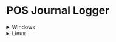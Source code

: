 # POS Journal Logger
<details>
  <summary>Windows</summary>
  Documentation will be available soon..
</details>

<details>
  <summary>Linux</summary>
  Documentation will be available soon..
</details>
